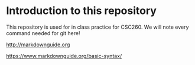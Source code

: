 # Introduction to this repository

This repository is used for in class practice for CSC260.
We will note every command needed for git here!

http://markdownguide.org

https://www.markdownguide.org/basic-syntax/
